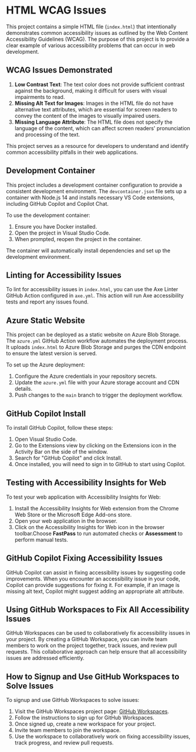 # HTML WCAG Issues

This project contains a simple HTML file (`index.html`) that intentionally demonstrates common accessibility issues as outlined by the Web Content Accessibility Guidelines (WCAG). The purpose of this project is to provide a clear example of various accessibility problems that can occur in web development.

## WCAG Issues Demonstrated

1. **Low Contrast Text**: The text color does not provide sufficient contrast against the background, making it difficult for users with visual impairments to read.
2. **Missing Alt Text for Images**: Images in the HTML file do not have alternative text attributes, which are essential for screen readers to convey the content of the images to visually impaired users.
3. **Missing Language Attribute**: The HTML file does not specify the language of the content, which can affect screen readers' pronunciation and processing of the text.

This project serves as a resource for developers to understand and identify common accessibility pitfalls in their web applications.

## Development Container

This project includes a development container configuration to provide a consistent development environment. The `devcontainer.json` file sets up a container with Node.js 14 and installs necessary VS Code extensions, including GitHub Copilot and Copilot Chat.

To use the development container:
1. Ensure you have Docker installed.
2. Open the project in Visual Studio Code.
3. When prompted, reopen the project in the container.

The container will automatically install dependencies and set up the development environment.

## Linting for Accessibility Issues

To lint for accessibility issues in `index.html`, you can use the Axe Linter GitHub Action configured in `axe.yml`. This action will run Axe accessibility tests and report any issues found.

## Azure Static Website

This project can be deployed as a static website on Azure Blob Storage. The `azure.yml` GitHub Action workflow automates the deployment process. It uploads `index.html` to Azure Blob Storage and purges the CDN endpoint to ensure the latest version is served.

To set up the Azure deployment:
1. Configure the Azure credentials in your repository secrets.
2. Update the `azure.yml` file with your Azure storage account and CDN details.
3. Push changes to the `main` branch to trigger the deployment workflow.

## GitHub Copilot Install

To install GitHub Copilot, follow these steps:
1. Open Visual Studio Code.
2. Go to the Extensions view by clicking on the Extensions icon in the Activity Bar on the side of the window.
3. Search for "GitHub Copilot" and click Install.
4. Once installed, you will need to sign in to GitHub to start using Copilot.

## Testing with Accessibility Insights for Web

To test your web application with Accessibility Insights for Web:
1. Install the Accessibility Insights for Web extension from the Chrome Web Store or the Microsoft Edge Add-ons store.
2. Open your web application in the browser.
3. Click on the Accessibility Insights for Web icon in the browser toolbar.Choose **FastPass** to run automated checks or **Assessment** to perform manual tests.

## GitHub Copilot Fixing Accessibility Issues

GitHub Copilot can assist in fixing accessibility issues by suggesting code improvements. When you encounter an accessibility issue in your code, Copilot can provide suggestions for fixing it. For example, if an image is missing alt text, Copilot might suggest adding an appropriate alt attribute.

## Using GitHub Workspaces to Fix All Accessibility Issues

GitHub Workspaces can be used to collaboratively fix accessibility issues in your project. By creating a GitHub Workspace, you can invite team members to work on the project together, track issues, and review pull requests. This collaborative approach can help ensure that all accessibility issues are addressed efficiently.

## How to Signup and Use GitHub Workspaces to Solve Issues

To signup and use GitHub Workspaces to solve issues:
1. Visit the GitHub Workspaces project page: [GitHub Workspaces](https://githubnext.com/projects/copilot-workspace).
2. Follow the instructions to sign up for GitHub Workspaces.
3. Once signed up, create a new workspace for your project.
4. Invite team members to join the workspace.
5. Use the workspace to collaboratively work on fixing accessibility issues, track progress, and review pull requests.
